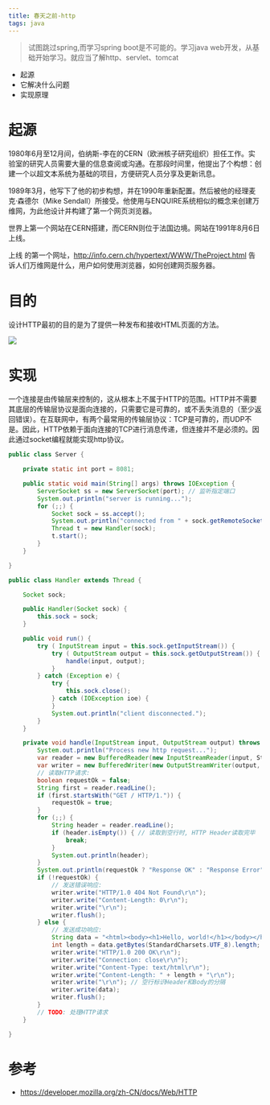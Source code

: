 ```yaml
---
title: 春天之前-http
tags: java
---
```



> 试图跳过spring,而学习spring boot是不可能的。学习java web开发，从基础开始学习。就应当了解http、servlet、tomcat

- 起源
- 它解决什么问题
- 实现原理
  
# 起源

1980年6月至12月间，伯纳斯-李在的CERN（欧洲核子研究组织）担任工作。实验室的研究人员需要大量的信息查阅或沟通。在那段时间里，他提出了个构想：创建一个以超文本系统为基础的项目，方便研究人员分享及更新讯息。

1989年3月，他写下了他的初步构想，并在1990年重新配置。然后被他的经理麦克·森德尔（Mike Sendall）所接受。他使用与ENQUIRE系统相似的概念来创建万维网，为此他设计并构建了第一个网页浏览器。

世界上第一个网站在CERN搭建，而CERN则位于法国边境。网站在1991年8月6日上线。

上线 的第一个网址，http://info.cern.ch/hypertext/WWW/TheProject.html 告诉人们万维网是什么，用户如何使用浏览器，如何创建网页服务器。

# 目的

设计HTTP最初的目的是为了提供一种发布和接收HTML页面的方法。

![](https://vison-blog.oss-cn-beijing.aliyuncs.com/20201218163846.png)

# 实现

一个连接是由传输层来控制的，这从根本上不属于HTTP的范围。HTTP并不需要其底层的传输层协议是面向连接的，只需要它是可靠的，或不丢失消息的（至少返回错误）。在互联网中，有两个最常用的传输层协议：TCP是可靠的，而UDP不是。因此，HTTP依赖于面向连接的TCP进行消息传递，但连接并不是必须的。因此通过socket编程就能实现http协议。

```java
public class Server {

    private static int port = 8081;

    public static void main(String[] args) throws IOException {
        ServerSocket ss = new ServerSocket(port); // 监听指定端口
        System.out.println("server is running...");
        for (;;) {
            Socket sock = ss.accept();
            System.out.println("connected from " + sock.getRemoteSocketAddress());
            Thread t = new Handler(sock);
            t.start();
        }
    }

}

public class Handler extends Thread {

    Socket sock;

    public Handler(Socket sock) {
        this.sock = sock;
    }

    public void run() {
        try ( InputStream input = this.sock.getInputStream()) {
            try ( OutputStream output = this.sock.getOutputStream()) {
                handle(input, output);
            }
        } catch (Exception e) {
            try {
                this.sock.close();
            } catch (IOException ioe) {
            }
            System.out.println("client disconnected.");
        }
    }

    private void handle(InputStream input, OutputStream output) throws IOException {
        System.out.println("Process new http request...");
        var reader = new BufferedReader(new InputStreamReader(input, StandardCharsets.UTF_8));
        var writer = new BufferedWriter(new OutputStreamWriter(output, StandardCharsets.UTF_8));
        // 读取HTTP请求:
        boolean requestOk = false;
        String first = reader.readLine();
        if (first.startsWith("GET / HTTP/1.")) {
            requestOk = true;
        }
        for (;;) {
            String header = reader.readLine();
            if (header.isEmpty()) { // 读取到空行时, HTTP Header读取完毕
                break;
            }
            System.out.println(header);
        }
        System.out.println(requestOk ? "Response OK" : "Response Error");
        if (!requestOk) {
            // 发送错误响应:
            writer.write("HTTP/1.0 404 Not Found\r\n");
            writer.write("Content-Length: 0\r\n");
            writer.write("\r\n");
            writer.flush();
        } else {
            // 发送成功响应:
            String data = "<html><body><h1>Hello, world!</h1></body></html>";
            int length = data.getBytes(StandardCharsets.UTF_8).length;
            writer.write("HTTP/1.0 200 OK\r\n");
            writer.write("Connection: close\r\n");
            writer.write("Content-Type: text/html\r\n");
            writer.write("Content-Length: " + length + "\r\n");
            writer.write("\r\n"); // 空行标识Header和Body的分隔
            writer.write(data);
            writer.flush();
        }
        // TODO: 处理HTTP请求
    }

}
```

# 参考

- https://developer.mozilla.org/zh-CN/docs/Web/HTTP



